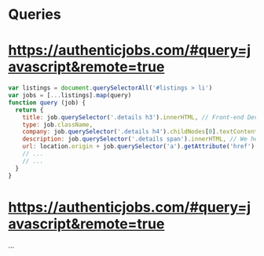 # Queries

# https://authenticjobs.com/#query=javascript&remote=true
```js
var listings = document.querySelectorAll('#listings > li')
var jobs = [...listings].map(query)
function query (job) {
  return {
    title: job.querySelector('.details h3').innerHTML, // Front-end Developer
    type: job.className,
    company: job.querySelector('.details h4').childNodes[0].textContent.trim(), // GatherContent
    description: job.querySelector('.details span').innerHTML, // We help teams ...
    url: location.origin + job.querySelector('a').getAttribute('href')
    // ...
    // ...
  }
}
```

# https://authenticjobs.com/#query=javascript&remote=true
...
